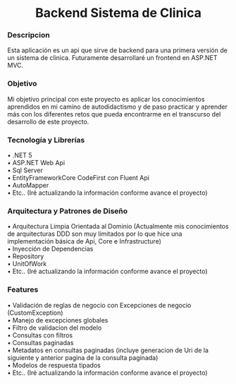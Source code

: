 <h1 align="center">Backend Sistema de Clinica</h1>
<h3>Descripcion</h3>
<p>
  Esta aplicación es un api que sirve de backend para una primera versión de un sistema de clinica.
  Futuramente desarrollaré un frontend en ASP.NET MVC.
</p>
<h3>Objetivo</h3>
<p>Mi objetivo principal con este proyecto es aplicar los conocimientos aprendidos en mi camino de autodidactismo y de paso 
  practicar y aprender más con los diferentes retos que pueda encontrarme en el transcurso del desarrollo de este proyecto.
</p>

<h3>Tecnología y Librerías</h3>
  • .NET 5 <br>
  • ASP.NET Web Api <br>
  • Sql Server <br>
  • EntityFrameworkCore CodeFirst con Fluent Api <br>
  • AutoMapper <br>
  • Etc.. (Iré actualizando la información conforme avance el proyecto)
<h3>Arquitectura y Patrones de Diseño</h3>
  • Arquitectura Limpia Orientada al Dominio (Actualmente mis conocimientos de arquitecturas DDD son muy limitados por lo que hice una implementación básica de Api, Core e Infrastructure) <br>
  • Inyección de Dependencias <br>
  • Repository <br>
  • UnitOfWork <br>
  • Etc.. (Iré actualizando la información conforme avance el proyecto) <br>
<h3>Features</h3>
  • Validación de reglas de negocio con Excepciones de negocio (CustomException) <br>
  • Manejo de excepciones globales <br>
  • Filtro de validacion del modelo <br>
  • Consultas con filtros <br>
  • Consultas paginadas <br>
  • Metadatos en consultas paginadas (incluye generacion de Uri de la siguiente y anterior pagina de la consulta paginada) <br>
  • Modelos de respuesta tipados <br>
  • Etc.. (Iré actualizando la información conforme avance el proyecto) <br>